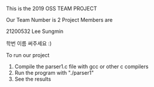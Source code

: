 This is the 2019 OSS TEAM PROJECT

Our Team Number is 2
Project Members are

21200532 Lee Sungmin

학번 이름 써주세요 :)




To run our project

1. Compile the parser1.c file with gcc or other c compilers
2. Run the program with "./parser1"
3. See the results